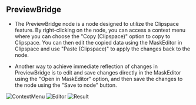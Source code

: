 ## PreviewBridge

* The PreviewBridge node is a node designed to utilize the Clipspace feature. By right-clicking on the node, you can access a context menu where you can choose the "Copy (Clipspace)" option to copy to Clipspace. You can then edit the copied data using the MaskEditor in Clipspace and use "Paste (Clipspace)" to apply the changes back to the node.

* Another way to achieve immediate reflection of changes in PreviewBridge is to edit and save changes directly in the MaskEditor using the "Open in MaskEditor" option, and then save the changes to the node using the "Save to node" button.

![ContextMenu](https://github.com/ltdrdata/ComfyUI-extension-tutorials/raw/Main/ComfyUI-Impact-Pack/images/PreviewBridge-ContextMenu.png)
![Editor](https://github.com/ltdrdata/ComfyUI-extension-tutorials/raw/Main/ComfyUI-Impact-Pack/images/PreviewBridge-Editor.png)
![Result](https://github.com/ltdrdata/ComfyUI-extension-tutorials/raw/Main/ComfyUI-Impact-Pack/images/PreviewBridge-Result.png)